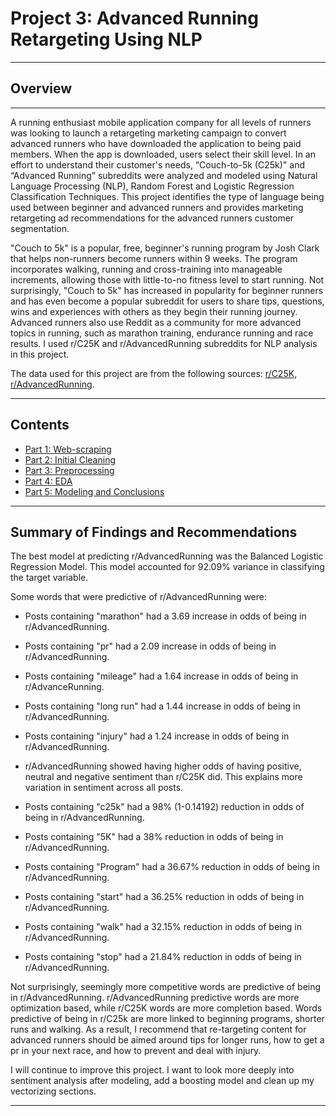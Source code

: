 # Project 3: Advanced Running Retargeting Using NLP
---

## Overview
---
A running enthusiast mobile application company for all levels of runners was looking to launch a retargeting marketing campaign to convert advanced runners who have downloaded the application to being paid members. When the app is downloaded, users select their skill level. In an effort to understand their customer's needs, “Couch-to-5k (C25k)" and “Advanced Running” subreddits were analyzed and modeled using Natural Language Processing (NLP), Random Forest and Logistic Regression Classification Techniques. This project identifies the type of language being used between beginner and advanced runners and provides marketing retargeting ad recommendations for the advanced runners customer segmentation. 

"Couch to 5k" is a popular, free, beginner's running program by Josh Clark that helps non-runners become runners within 9 weeks. The program incorporates walking, running and cross-training into manageable increments, allowing those with little-to-no fitness level to start running. Not surprisingly, "Couch to 5k" has increased in popularity for beginner runners and has even become a popular subreddit for users to share tips, questions, wins and experiences with others as they begin their running journey. Advanced runners also use Reddit as a community for more advanced topics in running, such as marathon training, endurance running and race results. I used r/C25K and r/AdvancedRunning subreddits for NLP analysis in this project. 

The data used for this project are from the following sources: [r/C25K](https://www.reddit.com/r/C25K/), [r/AdvancedRunning](https://www.reddit.com/r/AdvancedRunning/).

---

## Contents
- [Part 1: Web-scraping](http://localhost:8888/files/code/part1_webscraping.ipynb?_xsrf=2%7C5edec799%7C1f952ed71739c1a862cf5f0c31e62217%7C1669644133)
- [Part 2: Initial Cleaning](http://localhost:8888/files/code/part2_cleaning.ipynb?_xsrf=2%7C5edec799%7C1f952ed71739c1a862cf5f0c31e62217%7C1669644133) 
- [Part 3: Preprocessing](http://localhost:8888/files/code/part3_preprocessing.ipynb?_xsrf=2%7C5edec799%7C1f952ed71739c1a862cf5f0c31e62217%7C1669644133) 
- [Part 4: EDA](http://localhost:8888/files/code/part4_eda.ipynb?_xsrf=2%7C5edec799%7C1f952ed71739c1a862cf5f0c31e62217%7C1669644133)
- [Part 5: Modeling and Conclusions](http://localhost:8888/files/code/part5_modeling_conclusions.ipynb?_xsrf=2%7C5edec799%7C1f952ed71739c1a862cf5f0c31e62217%7C1669644133)

---

## Summary of Findings and Recommendations 

The best model at predicting r/AdvancedRunning was the Balanced Logistic Regression Model. This model accounted for 92.09% variance in classifying the target variable. 

Some words that were predictive of r/AdvancedRunning were: 
- Posts containing "marathon" had a 3.69 increase in odds of being in r/AdvancedRunning. 
- Posts containing "pr" had a 2.09 increase in odds of being in r/AdvancedRunning. 
- Posts containing "mileage" had a 1.64 increase in odds of being in r/AdvanceRunning. 
- Posts containing "long run" had a 1.44 increase in odds of being in r/AdvancedRunning. 
- Posts containing "injury" had a 1.24 increase in odds of being in r/AdvancedRunning. 
- r/AdvancedRunning showed having higher odds of having positive, neutral and negative sentiment than r/C25K did. This explains more variation in sentiment across all posts. 

- Posts containing "c25k" had a 98% (1-0.14192) reduction in odds of being in r/AdvancedRunning.
- Posts containing "5K" had a 38% reduction in odds of being in r/AdvancedRunning. 
- Posts containing "Program" had a 36.67% reduction in odds of being in r/AdvancedRunning.
- Posts containing "start" had a 36.25% reduction in odds of being in r/AdvancedRunning.
- Posts containing "walk" had a 32.15% reduction in odds of being in r/AdvancedRunning. 
- Posts containing "stop" had a 21.84% reduction in odds of being in r/AdvancedRunning. 

Not surprisingly, seemingly more competitive words are predictive of being in r/AdvancedRunning. r/AdvancedRunning  predictive words are more optimization based, while r/C25K words are more completion based. Words predictive of being in r/C25k are more linked to beginning programs, shorter runs and walking. As a result, I recommend that re-targeting content for advanced runners should be aimed around tips for longer runs, how to get a pr in your next race, and how to prevent and deal with injury.  

I will continue to improve this project. I want to look more deeply into sentiment analysis after modeling, add a boosting model and clean up my vectorizing sections.

---

